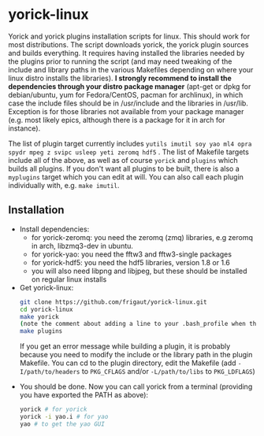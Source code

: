 # yorick-linux

Yorick and yorick plugins installation scripts for linux. This should work for most distributions. The script downloads yorick, the yorick plugin sources and builds everything. It requires having installed the libraries needed by the plugins prior to running the script (and may need tweaking of the include and library paths in the various Makefiles depending on where your linux distro installs the libraries). **I strongly recommend to install the dependencies through your distro package manager** (apt-get or dpkg for debian/ubuntu, yum for Fedora/CentOS, pacman for archlinux), in which case the include files should be in /usr/include and the libraries in /usr/lib. Exception is for those libraries not available from your package manager (e.g. most likely epics, although there is a package for it in arch for instance).

The list of plugin target currently includes `yutils imutil soy yao ml4 opra spydr mpeg z svipc usleep yeti zeromq hdf5` . The list of Makefile targets include all of the above, as well as of course `yorick` and `plugins` which builds all plugins. If you don't want all plugins to be built, there is also a `myplugins` target which you can edit at will. You can also call each plugin individually with, e.g. `make imutil`.

## Installation

- Install dependencies:
  - for yorick-zeromq: you need the zeromq (zmq) libraries, e.g zeromq in arch, libzmq3-dev in ubuntu.
  - for yorick-yao: you need the fftw3 and fftw3-single packages
  - for yorick-hdf5: you need the hdf5 libraries, version 1.8 or 1.6
  - you will also need libpng and libjpeg, but these should be installed on regular linux installs
- Get yorick-linux:
  ```bash
  git clone https://github.com/frigaut/yorick-linux.git
  cd yorick-linux
  make yorick
  (note the comment about adding a line to your .bash_profile when this command is done)
  make plugins
  ```
  If you get an error message while building a plugin, it is probably because you need to modify the include or the library path in the plugin Makefile. You can cd to the plugin directory, edit the Makefile (add `-I/path/to/headers` to `PKG_CFLAGS` and/or `-L/path/to/libs` to `PKG_LDFLAGS`)
* You should be done. Now you can call yorick from a terminal (providing you have exported the PATH as above):
  ```bash
  yorick # for yorick
  yorick -i yao.i # for yao
  yao # to get the yao GUI
  ```
